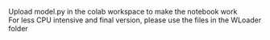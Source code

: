 Upload model.py in the colab workspace to make the notebook work<br>
For less CPU intensive and final version, please use the files in the WLoader folder
